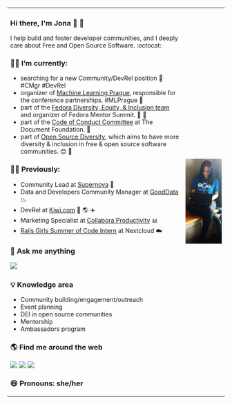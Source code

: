 <table border="0">
<tr>
<td>

### Hi there, I'm Jona 👋 🌻

<!--
**jonatoni/jonatoni** is a ✨ _special_ ✨ repository because its `README.md` (this file) appears on your GitHub profile.

Here are some ideas to get you started:

- 🔭 I’m currently working on ...
- 🌱 I’m currently learning ...
- 👯 I’m looking to collaborate on ...
- 🤔 I’m looking for help with ...
- 💬 Ask me about ...
- 📫 How to reach me: ...
- 😄 Pronouns: ...
- ⚡ Fun fact: ...
-->

I help build and foster developer communities, and I deeply care about Free and Open Source Software. :octocat:

### 👩‍💻 I’m currently:
* searching for a new Community/DevRel position 🥑 #CMgr #DevRel
* organizer of [Machine Learning Prague](https://mlprague.com/), responsible for the conference partnerships. #MLPrague 🙌
* part of the [Fedora Diversity, Equity, & Inclusion team](https://docs.fedoraproject.org/en-US/diversity-inclusion/) and organizer of Fedora Mentor Summit. 🐧 💙
* part of the [Code of Conduct Committee](https://www.documentfoundation.org/code-of-conduct/) at The Document Foundation. 💚 
* part of [Open Source Diversity](https://opensourcediversity.org/), which aims to have more diversity & inclusion in free & open source software communities. 😊 🌼
  
### 👩‍💻 Previously:
* Community Lead at [Supernova](https://www.supernova.io/) 🥑
* Data and Developers Community Manager at [GoodData](https://www.gooddata.com/developers/) 📉
* DevRel at [Kiwi.com](https://code.kiwi.com/) 🚀 🌎 ✈️
* Marketing Specialist at [Collabora Productivity](https://www.collaboraoffice.com/) 📊
* [Rails Girls Summer of Code Intern](https://www.youtube.com/watch?v=OpMtsE_MICs) at Nextcloud ☁️ 

### 💬 Ask me anything
[![](https://img.shields.io/badge/Telegram-2CA5E0?style=for-the-badge&logo=telegram&logoColor=white)](https://t.me/jonatoni)

### 💡 Knowledge area
* Community building/engagement/outreach
* Event planning
* DEI in open source communities
* Mentorship
* Ambassadors program

### 🌎 Find me around the web
[![](https://img.shields.io/twitter/follow/jonatoni?label=Twitter&logo=twitter&style=social)](https://twitter.com/jonatoni)
[![](https://img.shields.io/badge/-Website-blue?style=plastic)](https://jona.azizaj.com) 
[![](https://img.shields.io/badge/-Keybase-blue?style=plastic)](https://keybase.io/jonatoni)

### 😄 Pronouns: she/her

</td>

<td>
<img src="https://github.com/jonatoni/jonatoni/blob/main/jonatoni_github.jpg">
</td>


